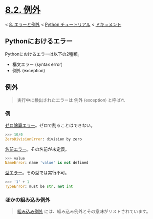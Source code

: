 # [8.2. 例外](https://docs.python.jp/3/tutorial/errors.html#exceptions)

< [8. エラーと例外](https://docs.python.jp/3/tutorial/errors.html#errors-and-exceptions) < [Python チュートリアル](https://docs.python.jp/3/tutorial/index.html) < [ドキュメント](https://docs.python.jp/3/index.html)

## Pythonにおけるエラー

Pythonにおけるエラーは以下の2種類。

* 構文エラー (syntax error) 
* 例外 (exception) 

## 例外

> 実行中に検出されたエラーは 例外 (exception) と呼ばれ

### 例

[ゼロ除算エラー](https://docs.python.jp/3/library/exceptions.html#ZeroDivisionError)。ゼロで割ることはできない。
```python
>>> 10/0
ZeroDivisionError: division by zero
```
[名前エラー](https://docs.python.jp/3/library/exceptions.html#ZeroDivisionError)。その名前が未定義。
```python
>>> value
NameError: name 'value' is not defined
```
[型エラー](https://docs.python.jp/3/library/exceptions.html#TypeError)。その型では実行不可。
```python
>>> '1' + 1
TypeError: must be str, not int
```

### ほかの組み込み例外

> [組み込み例外](https://docs.python.jp/3/library/exceptions.html#bltin-exceptions) には、組み込み例外とその意味がリストされています。

